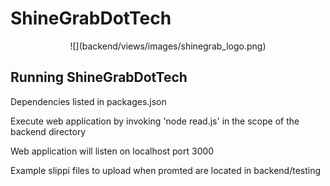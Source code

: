 # ShineGrabDotTech

<p align="center">
![](backend/views/images/shinegrab_logo.png)
</p>

## Running ShineGrabDotTech

Dependencies listed in packages.json

Execute web application by invoking 'node read.js' in the scope of the backend directory

Web application will listen on localhost port 3000

Example slippi files to upload when promted are located in backend/testing

